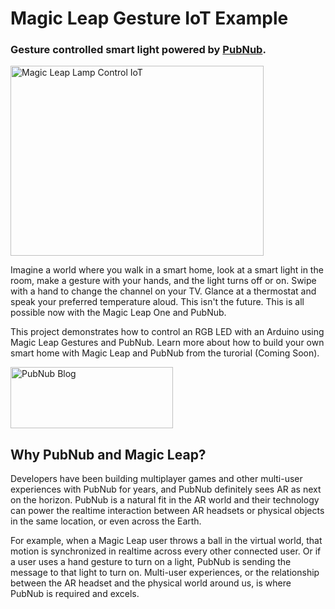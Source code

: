 # Magic Leap Gesture IoT Example

### Gesture controlled smart light powered by [PubNub](https://www.pubnub.com/?devrel_gh=Space-Race).

<img align="center" src="https://pubnub.com/wp-content/uploads/2018/10/magicleap-iot0-demo.gif" alt="Magic Leap Lamp Control IoT" width="405" height="304" /> 

Imagine a world where you walk in a smart home, look at a smart light in the room, make a gesture with your hands, and the light turns off or on. Swipe with a hand to change the channel on your TV. Glance at a thermostat and speak your preferred temperature aloud. This isn't the future. This is all possible now with the Magic Leap One and PubNub.

This project demonstrates how to control an RGB LED with an Arduino using Magic Leap Gestures and PubNub. Learn more about how to build your own smart home with Magic Leap and PubNub from the turorial (Coming Soon).

<a href="https://www.pubnub.com/blog/">
    <img alt="PubNub Blog" src="https://i.imgur.com/aJ927CO.png" width=260 height=98/>
</a>

## Why PubNub and Magic Leap?
Developers have been building multiplayer games and other multi-user experiences with PubNub for years, and PubNub definitely sees AR as next on the horizon. PubNub is a natural fit in the AR world and their technology can power the realtime interaction between AR headsets or physical objects in the same location, or even across the Earth.

For example, when a Magic Leap user throws a ball in the virtual world, that motion is synchronized in realtime across every other connected user. Or if a user uses a hand gesture to turn on a light, PubNub is sending the message to that light to turn on. Multi-user experiences, or the relationship between the AR headset and the physical world around us, is where PubNub is required and excels.

